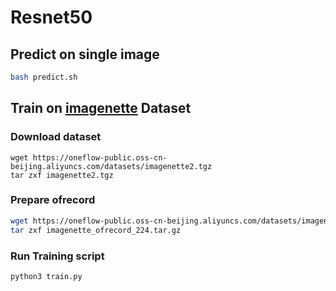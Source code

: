# Resnet50


## Predict on single image

```bash
bash predict.sh
```

## Train on [imagenette](https://github.com/fastai/imagenette) Dataset


### Download dataset

```
wget https://oneflow-public.oss-cn-beijing.aliyuncs.com/datasets/imagenette2.tgz
tar zxf imagenette2.tgz
```

### Prepare ofrecord

```bash
wget https://oneflow-public.oss-cn-beijing.aliyuncs.com/datasets/imagenette_ofrecord_224.tar.gz
tar zxf imagenette_ofrecord_224.tar.gz
```

### Run Training script

```bash
python3 train.py
```

